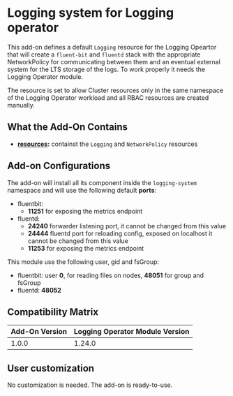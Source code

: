 # Logging system for Logging operator

This add-on defines a default `Logging` resource for the Logging Opeartor that will create a `fluent-bit` and `fluentd`
stack with the appropriate NetworkPolicy for communicating between them and an eventual external system for the LTS
storage of the logs.
To work properly it needs the Logging Operator module.

The resource is set to allow Cluster resources only in the same namespace of the Logging Operator workload and all RBAC
resources are created manually.

## What the Add-On Contains

- **[resources](./resources):** containst the `Logging` and `NetworkPolicy` resources

## Add-on Configurations

The add-on will install all its component inside the `logging-system` namespace and will use the following
default **ports**:

- fluentbit:
  - **11251** for exposing the metrics endpoint
- fluentd:
  - **24240** forwarder listening port, it cannot be changed from this value
  - **24444** fluentd port for reloading config, exposed on localhost it cannot be changed from this value
  - **11253** for exposing the metrics endpoint

This module use the following user, gid and fsGroup:

- fluentbit: user **0**, for reading files on nodes, **48051** for group and fsGroup
- fluentd: **48052**

## Compatibility Matrix

| Add-On Version | Logging Operator Module Version |
|----------------|---------------------------------|
| 1.0.0          | 1.24.0                          |

## User customization

No customization is needed. The add-on is ready-to-use.

